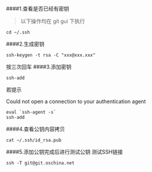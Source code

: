 ####1.查看是否已经有密钥
> 以下操作均在 git gui 下执行

```
cd ~/.ssh
```
####2.生成密钥
```
ssh-keygen -t rsa -C "xxx@xxx.xxx"
```
按三次回车
####3.添加密钥
```
ssh-add
```
若提示 
>
Could not open a connection to your authentication agent
```
eval `ssh-agent -s`
ssh-add
```
####4.查看公钥内容拷贝
```
cat ~/.ssh/id_rsa.pub
```
####5.添加公钥完成后进行测试公钥
测试SSH链接
```
ssh -T git@git.oschina.net
```

